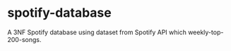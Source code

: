 # spotify-database
A 3NF Spotify database using dataset from Spotify API which weekly-top-200-songs.
